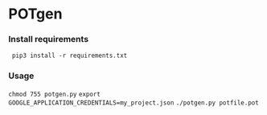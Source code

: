 # POTgen

### Install requirements
``` pip3 install -r requirements.txt```

### Usage
```chmod 755 potgen.py```
```export GOOGLE_APPLICATION_CREDENTIALS=my_project.json```
```./potgen.py potfile.pot```
